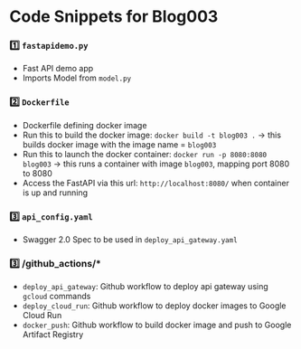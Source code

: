 # Code Snippets for Blog003

### 1️⃣ `fastapidemo.py`
- Fast API demo app
- Imports Model from `model.py`

### 2️⃣ `Dockerfile`
- Dockerfile defining docker image
- Run this to build the docker image: `docker build -t blog003 .` -> this builds docker image with the image name = `blog003`
- Run this to launch the docker container: `docker run -p 8080:8080 blog003` -> this runs a container with image `blog003`, mapping port 8080 to 8080
- Access the FastAPI via this url: `http://localhost:8080/` when container is up and running

### 3️⃣ `api_config.yaml`
- Swagger 2.0 Spec to be used in `deploy_api_gateway.yaml`

### 3️⃣ /github_actions/*
- `deploy_api_gateway`: Github workflow to deploy api gateway using `gcloud` commands
- `deploy_cloud_run`: Github workflow to deploy docker images to Google Cloud Run
- `docker_push`: Github workflow to build docker image and push to Google Artifact Registry
